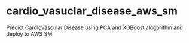 # cardio_vasuclar_disease_aws_sm
Predict CardioVascular Disease using PCA and XGBoost alogorithm and deploy to AWS SM
